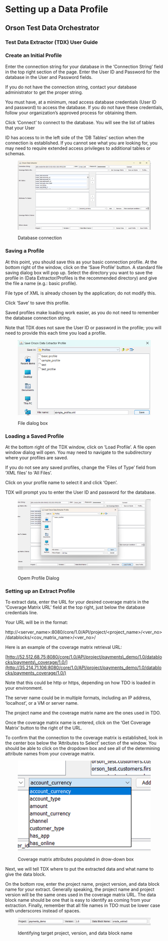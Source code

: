 # Setting up a Data Profile

## Orson Test Data Orchestrator

### Test Data Extractor (TDX) User Guide

### Create an Initial Profile

Enter the connection string for your database in the ‘Connection String’ field in the top right section of the page.  Enter the User ID and Password for the database in the User and Password fields.

&#x20;

If you do not have the connection string, contact your database administrator to get the proper string.&#x20;

&#x20;

You must have, at a minimum, read access database credentials (User ID and password) to access the database.  If you do not have these credentials, follow your organization’s approved process for obtaining them.

&#x20;

Click ‘Connect’ to connect to the database.  You will see the list of tables that your User

ID has access to in the left side of the ‘DB Tables’ section when the connection is established. If you cannot see what you are looking for, you may need to require extended access privileges to additional tables or schemas.

&#x20;

&#x20;

<figure><img src="../../../../.gitbook/assets/db connect.png" alt=""><figcaption><p>Database connection</p></figcaption></figure>

### Saving a Profile

At this point, you should save this as your basic connection profile.  At the bottom right of the window, click on the ‘Save Profile’ button.  A standard file saving dialog box will pop up.  Select the directory you want to save the profile in (Data Extractor/Profiles is the recommended directory) and give the file a name (e.g.: basic profile).&#x20;

&#x20;

File type of XML is already chosen by the application; do not modify this.

&#x20;

Click ‘Save’ to save this profile.

&#x20;

Saved profiles make loading work easier, as you do not need to remember the database connection string.

&#x20;

Note that TDX does not save the User ID or password in the profile; you will need to provide this each time you load a profile.

<figure><img src="../../../../.gitbook/assets/image (43) (2).png" alt=""><figcaption><p>File dialog box</p></figcaption></figure>

&#x20;

### Loading a Saved Profile

At the bottom right of the TDX window, click on ‘Load Profile’.  A file open window dialog will open.  You may need to navigate to the subdirectory where your profiles are saved.&#x20;

&#x20;

If you do not see any saved profiles, change the ‘Files of Type’ field from ‘XML files’ to ‘All Files’.

&#x20;

Click on your profile name to select it and click ‘Open’.

&#x20;

TDX will prompt you to enter the User ID and password for the database.

&#x20;

<figure><img src="../../../../.gitbook/assets/conn3.png" alt=""><figcaption><p>Opem Profile Dialog</p></figcaption></figure>

### Setting up an Extract Profile

To extract data, enter the URL for your desired coverage matrix in the ‘Coverage Matrix URL’ field at the top right, just below the database credentials line.

&#x20;

Your URL will be in the format:

&#x20;

http://\<server\_name>:8080/core/1.0/API/project/\<project\_name>/\<ver\_no>/datablocks/\<cov\_matrix\_name>/\<ver\_no>/

&#x20;

Here is an example of the coverage matrix retrieval URL:

&#x20;

[http://52.512.68.75:8080/core/1.0/API/project/payments\_demo/1.0/datablocks/payments\_coverage/1.0/](http://35.214.71.106:8080/core/1.0/API/project/payments_demo/1.0/datablocks/payments_coverage/1.0/)

&#x20;

Note that this could be http or https, depending on how TDO is loaded in your environment.

&#x20;

The server name could be in multiple formats, including an IP address, ‘localhost’, or a VM or server name.

&#x20;

The project name and the coverage matrix name are the ones used in TDO.

&#x20;

Once the coverage matrix name is entered, click on the ‘Get Coverage Matrix’ button to the right of the URL.&#x20;

&#x20;

To confirm that the connection to the coverage matrix is established, look in the center box below the ‘Attributes to Select’ section of the window.  You should be able to click on the dropdown box and see all of the determining attribute names from your coverage matrix.

&#x20;

&#x20;

<figure><img src="../../../../.gitbook/assets/image (45) (3).png" alt=""><figcaption><p>Coverage matrix attributes populated in drow-down box</p></figcaption></figure>



Next, we will tell TDX where to put the extracted data and what name to give the data block.

&#x20;

On the bottom row, enter the project name, project version, and data block name for your extract.  Generally speaking, the project name and project version will be the same ones used in the coverage matrix URL.  The data block name should be one that is easy to identify as coming from your extraction.  Finally, remember that all file names in TDO must be lower case with underscores instead of spaces.

&#x20;

<figure><img src="../../../../.gitbook/assets/image (46) (2).png" alt=""><figcaption><p>Identifying target project, version, and data block name</p></figcaption></figure>
